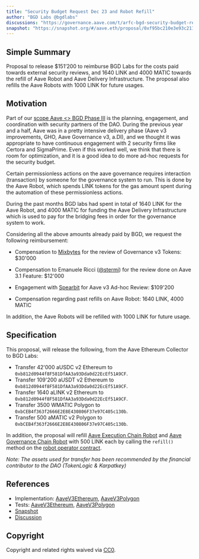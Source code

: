 ```yaml
---
title: "Security Budget Request Dec 23 and Robot Refill"
author: "BGD Labs @bgdlabs"
discussions: "https://governance.aave.com/t/arfc-bgd-security-budget-request-december-2023/15783"
snapshot: "https://snapshot.org/#/aave.eth/proposal/0xf95bc210e3e93c2112c694cb158db22c93504155b48c03d9358e4c41c33ee782"
---
```


## Simple Summary

Proposal to release $151’200 to reimburse BGD Labs for the costs paid towards external security reviews, and 1640 LINK and 4000 MATIC towards the refill of Aave Robot and Aave Delivery Infrastructure. The proposal also refills the Aave Robots with 1000 LINK for future usages.

## Motivation

Part of our [scope Aave <> BGD Phase III](https://governance.aave.com/t/aave-bored-ghosts-developing-phase-3/16893#scope-1-aave-technical-maintenance-improvements-security-coordination-and-tech-advisory-to-the-dao-4) is the planning, engagement, and coordination with security partners of the DAO.
During the previous year and a half, Aave was in a pretty intensive delivery phase (Aave v3 improvements, GHO, Aave Governance v3, a.DI), and we thought it was appropriate to have continuous engagement with 2 security firms like Certora and SigmaPrime.
Even if this worked well, we think that there is room for optimization, and it is a good idea to do more ad-hoc requests for the security budget.

Certain permissionless actions on the aave governance requires interaction (transaction) by someone for the governance system to run. This is done by the Aave Robot, which spends LINK tokens for the gas amount spent during the automation of these permissionless actions.

During the past months BGD labs had spent in total of 1640 LINK for the Aave Robot, and 4000 MATIC for funding the Aave Delivery Infrastructure which is used to pay for the bridging fees in order for the governance system to work.

Considering all the above amounts already paid by BGD, we request the following reimbursement:

- Compensation to [Mixbytes](https://mixbytes.io/) for the review of Governance v3 Tokens: $30'000

- Compensation to Emanuele Ricci ([@stermi](https://twitter.com/StErMi)) for the review done on Aave 3.1 Feature: $12'000

- Engagement with [Spearbit](https://spearbit.com/) for Aave v3 Ad-hoc Review: $109'200

- Compensation regarding past refills on Aave Robot: 1640 LINK, 4000 MATIC

In addition, the Aave Robots will be refilled with 1000 LINK for future usage.

## Specification

This proposal, will release the following, from the Aave Ethereum Collector to BGD Labs:

- Transfer 42'000 aUSDC v2 Ethereum to `0xb812d0944f8F581DfAA3a93Dda0d22EcEf51A9CF`.
- Transfer 109'200 aUSDT v2 Ethereum to `0xb812d0944f8F581DfAA3a93Dda0d22EcEf51A9CF`.
- Transfer 1640 aLINK v2 Ethereum to `0xb812d0944f8F581DfAA3a93Dda0d22EcEf51A9CF`.
- Transfer 3500 WMATIC Polygon to `0xbCEB4f363f2666E2E8E430806F37e97C405c130b`.
- Transfer 500 aMATIC v2 Polygon to `0xbCEB4f363f2666E2E8E430806F37e97C405c130b`.

In addition, the proposal will refill [Aave Execution Chain Robot](https://etherscan.io/address/0x365d47ceD3D7Eb6a9bdB3814aA23cc06B2D33Ef8) and [Aave Governance Chain Robot](https://etherscan.io/address/0x011824f238AEE05329213d5Ae029e899e5412343) with 500 LINK each by calling the `refill()` method on the [robot operator contract](https://etherscan.io/address/0x020e452b463568f55bac6dc5afc8f0b62ea5f0f3).

_Note: The assets used for transfer has been recommended by the financial contributor to the DAO (TokenLogic & Karpatkey)_

## References

- Implementation: [AaveV3Ethereum](https://github.com/bgd-labs/aave-proposals-v3/blob/main/src/20240411_Multi_SecurityBudgetRequestDec23AndRobotRefill/AaveV3Ethereum_SecurityBudgetRequestDec23AndRobotRefill_20240411.sol), [AaveV3Polygon](https://github.com/bgd-labs/aave-proposals-v3/blob/main/src/20240411_Multi_SecurityBudgetRequestDec23AndRobotRefill/AaveV3Polygon_SecurityBudgetRequestDec23AndRobotRefill_20240411.sol)
- Tests: [AaveV3Ethereum](https://github.com/bgd-labs/aave-proposals-v3/blob/main/src/20240411_Multi_SecurityBudgetRequestDec23AndRobotRefill/AaveV3Ethereum_SecurityBudgetRequestDec23AndRobotRefill_20240411.t.sol), [AaveV3Polygon](https://github.com/bgd-labs/aave-proposals-v3/blob/main/src/20240411_Multi_SecurityBudgetRequestDec23AndRobotRefill/AaveV3Polygon_SecurityBudgetRequestDec23AndRobotRefill_20240411.t.sol)
- [Snapshot](https://snapshot.org/#/aave.eth/proposal/0xf95bc210e3e93c2112c694cb158db22c93504155b48c03d9358e4c41c33ee782)
- [Discussion](https://governance.aave.com/t/arfc-bgd-security-budget-request-december-2023/15783)

## Copyright

Copyright and related rights waived via [CC0](https://creativecommons.org/publicdomain/zero/1.0/).
